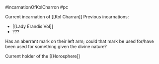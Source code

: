 #incarnationOfKolCharron #pc 

Current incarnation of [[Kol Charran]]
Previous incarnations:
- [[Lady Erandis Vol]]
- ???

Has an aberrant mark on their left arm; could that mark be used for/have been used for something given the divine nature?

Current holder of the [[Horosphere]]